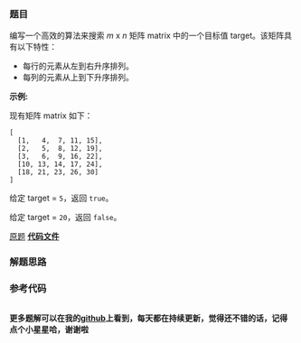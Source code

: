 ### 题目
编写一个高效的算法来搜索  _m_  x  _n_  矩阵 matrix 中的一个目标值 target。该矩阵具有以下特性：

  * 每行的元素从左到右升序排列。
  * 每列的元素从上到下升序排列。

**示例:**

现有矩阵 matrix 如下：

    
    
    [
      [1,   4,  7, 11, 15],
      [2,   5,  8, 12, 19],
      [3,   6,  9, 16, 22],
      [10, 13, 14, 17, 24],
      [18, 21, 23, 26, 30]
    ]
    

给定 target = `5`，返回 `true`。

给定 target = `20`，返回 `false`。

[原题](https://leetcode-cn.com/problems/search-a-2d-matrix-ii/)    **[代码文件]()**


### 解题思路




### 参考代码

```go


```




**更多题解可以在我的[github](https://github.com/LZH139/leetcode_Go)上看到，每天都在持续更新，觉得还不错的话，记得点个小星星哈，谢谢啦**
